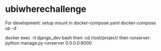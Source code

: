 # ubiwherechallenge

For development: setup mount in docker-compose.yaml
docker-compose up -d

docker exec -it django_dev bash
then: cd /root/project/
then runserver: python manage.py runserver 0.0.0.0:8000